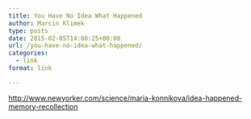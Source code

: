 ```yaml
---
title: You Have No Idea What Happened
author: Marcin Klimek
type: posts
date: 2015-02-05T14:08:25+00:00
url: /you-have-no-idea-what-happened/
categories:
  - link
format: link

---
```

<div dir="ltr">
  <a href="http://www.newyorker.com/science/maria-konnikova/idea-happened-memory-recollection">http://www.newyorker.com/science/maria-konnikova/idea-happened-memory-recollection</a>
</div>

<div dir="ltr">
</div>